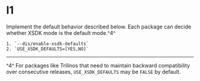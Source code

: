 # I1

Implement the default behavior described below. Each package can decide whether 
XSDK mode is the default mode.^4^

    1. `--dis/enable-xsdk-defaults`
    2. `USE_XSDK_DEFAULTS=[YES,NO]`
  
----

^4^ For packages like Trilinos that need to maintain backward compatibility 
over consecutive releases, 
`USE_XSDK_DEFAULTS` may be `FALSE` by default.
